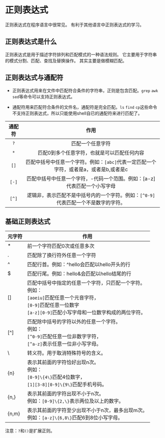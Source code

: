 # 正则表达式

正则表达式在程序语言中很常见。
有利于其他语言中正则表达式的学习。



## 正则表达式是什么

正则表达式是用于描述字符排列和匹配模式的一种语法规则。
它主要用于字符串的模式分割、匹配、查找及替换操作。
其实主要是做模糊匹配。



## 正则表达式与通配符

- 正则表达式用来在文件中匹配符合条件的字符串，正则是包含匹配。`grep` `awk` `sed`等命令可以支持正则表达式。

- 通配符用来匹配符合条件的文件名，通配符是完全匹配。`ls` `find` `cp`这些命令不支持正则表达式，所以只能使用shell自已的通配符来进行匹配了。

| 通配符 |                             作用                             |
| :----: | :----------------------------------------------------------: |
|  `?`   |                       匹配一个任意字符                       |
|  `*`   |         匹配0到多个任意字符，也就是可以匹配任何内容          |
|  `[]`  | 匹配中括号中任意一个字符。例如：`[abc]`代表一定匹配一个字符，或者是a，或者是b,或者是c |
| `[-]`  | 匹配中括号中任意一个字符，-代码一个范围。例如：[a-z]代表匹配一个小写字母 |
| `[^]`  | 逻辑非，表示匹配不是中括号内的一个字符。例如：`[^0-9]`代表匹配一个不是数字的字符。 |



## 基础正则表达式

| 元字符  | 作用                                                         |
| ------- | ------------------------------------------------------------ |
| *       | 前一个字符匹配0次或任意多次                                  |
| .       | 匹配除了换行符外任意一个字符                                 |
| ^       | 匹配行首。例如：^hello会匹配以hello开头的行                  |
| $       | 匹配行尾。例如：hello&会匹配以hello结尾的行                  |
| []      | 匹配中括号中指定的任意一个字符，只匹配一个字符。 <br />例如：<br />`[aoeiu]`匹配任意一个元音字符，<br />`[0-9]`匹配任意一位数字<br />`[a-z][0-9]`匹配小写字母和一位数字构成的两位字符。 |
| [^]     | 匹配除中括号的字符以外的任意一个字符。<br />例如：<br />`[^0-9]`匹配任意一位非数字字符，<br />`[^a-z]`表示任意一位非小写字母。 |
| \       | 转义符。用于取消特殊符号的含义。                             |
| \{n\}   | 表示其前面的字符恰好出现n次。<br />例如：<br />`[0-9]\{4\}`匹配4位数字，<br />`[1][3-8][0-9]\{9\}`匹配手机号码。 |
| \{n,\}  | 表示其前面的字符出现不小于n次。<br />例如：`[0-9]\{2,\}`表示两位及以上的数字。 |
| \{n,m\} | 表示其前面的字符至少出现不小于n次，最多出现m次。<br />例如：`[a-z]\{6,8\}`匹配6到8位小写字母。 |

注意：`?`和`()`是扩展正则。

